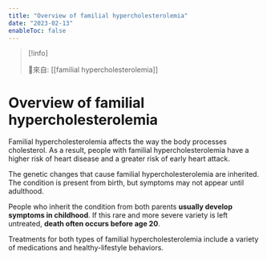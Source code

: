 ```yaml
---
title: "Overview of familial hypercholesterolemia"
date: "2023-02-13"
enableToc: false
---
```


> [!info] 
> 
> 🌱來自: [[familial hypercholesterolemia]]

# Overview of familial hypercholesterolemia

Familial hypercholesterolemia affects the way the body processes cholesterol. As a result, people with familial hypercholesterolemia have a higher risk of heart disease and a greater risk of early heart attack.

The genetic changes that cause familial hypercholesterolemia are inherited. The condition is present from birth, but symptoms may not appear until adulthood.

People who inherit the condition from both parents **usually develop symptoms in childhood**. If this rare and more severe variety is left untreated, **death often occurs before age 20**.

Treatments for both types of familial hypercholesterolemia include a variety of medications and healthy-lifestyle behaviors.

